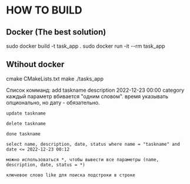 # HOW TO BUILD

## Docker (The best solution)

sudo docker build -t task_app .
sudo docker run -it --rm task_app

## Wtihout docker

cmake CMakeLists.txt 
make
./tasks_app


Список комманд:
	add taskname description 2022-12-23 00:00 category
	каждый параметр вбивается "одним словом". 
	время указывать опционально, но дату - обязательно.

	update taskname

	delete taskname

	done taskname

	select name, description, date, status where name = "taskname" and date <= 2022-12-23 00:12

	можно использоваться *, чтобы вывести все параметры (name, description, date, status = *)
	
	ключевое слово like для поиска подстроки в строке

